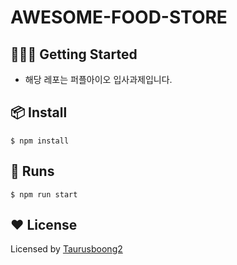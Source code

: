 # AWESOME-FOOD-STORE

## 💁🏻‍♂️ Getting Started

- 해당 레포는 퍼플아이오 입사과제입니다.

## 📦 Install

```shell
$ npm install
```

## 🔨 Runs

```shell
$ npm run start
```

## ❤️ License

Licensed by [Taurusboong2](https://github.com/taurusboong2)
